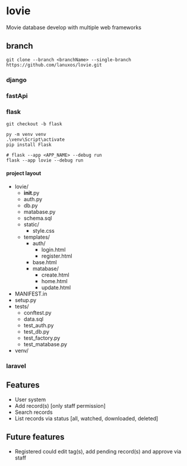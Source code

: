 # lovie
Movie database develop with multiple web frameworks

## branch
`git clone --branch <branchName> --single-branch https://github.com/lanuxos/lovie.git`
### django
### fastApi
### flask
```
git checkout -b flask

py -m venv venv
.\venv\Script\activate
pip install Flask

# flask --app <APP_NAME> --debug run
flask --app lovie --debug run

```
#### project layout
- lovie/
    - __init__.py
    - auth.py
    - db.py
    - matabase.py
    - schema.sql
    - static/
        - style.css
    - templates/
        - auth/
            - login.html
            - register.html
        - base.html
        - matabase/
            - create.html
            - home.html
            - update.html
- MANIFEST.in
- setup.py
- tests/
    - conftest.py
    - data.sql
    - test_auth.py
    - test_db.py
    - test_factory.py
    - test_matabase.py
- venv/

### laravel

## Features
- User system
- Add record(s) [only staff permission]
- Search records
- List records via status [all, watched, downloaded, deleted]

## Future features
- Registered could edit tag(s), add pending record(s) and approve via staff